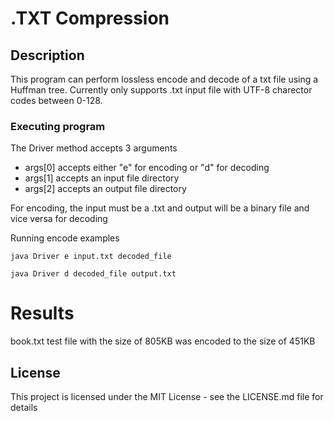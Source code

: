 # .TXT Compression

## Description

This program can perform lossless encode and decode of a txt file using a Huffman tree. Currently only supports .txt input file with UTF-8 charector codes between 0-128.

### Executing program

The Driver method accepts 3 arguments 
* args[0] accepts either "e" for encoding or "d" for decoding
* args[1] accepts an input file directory
* args[2] accepts an output file directory

For encoding, the input must be a .txt and output will be a binary file and vice versa for decoding

Running encode examples
```
java Driver e input.txt decoded_file

java Driver d decoded_file output.txt
```

# Results 
book.txt test file with the size of 805KB was encoded to the size of 451KB

## License

This project is licensed under the MIT License - see the LICENSE.md file for details